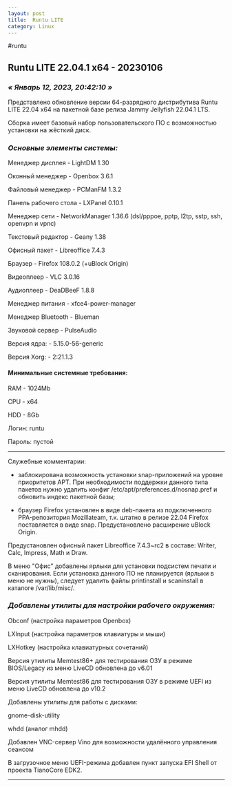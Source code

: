 ```yaml
---
layout: post
title:  Runtu LITE
category: Linux
---
```


#runtu

## Runtu LITE 22.04.1 х64 - 20230106

### *« Январь 12, 2023, 20:42:10 »*

Представлено обновление версии 64-разрядного дистрибутива Runtu LITE 22.04 х64 на пакетной базе релиза Jammy Jellyfish 22.04.1 LTS. 

Сборка имеет базовый набор пользовательского ПО с возможностью установки на жёсткий диск.


### ***Основные элементы системы:***

Менеджер дисплея   -            LightDM 1.30

Оконный менеджер     -         Openbox 3.6.1

Файловый менеджер    -        PCManFM 1.3.2

Панель рабочего стола    -    LXPanel 0.10.1

Менеджер сети            -         NetworkManager 1.36.6 (dsl/pppoe, pptp, l2tp, sstp, ssh, openvpn и vpnc)

Текстовый редактор     -        Geany 1.38

Офисный пакет           -         Libreoffice 7.4.3

Браузер               -                 Firefox 108.0.2 (+uBlock Origin)

Видеоплеер            -              VLC 3.0.16

Аудиоплеер           -               DeaDBeeF 1.8.8


Менеджер питания        -       xfce4-power-manager

Менеджер Bluetooth      -       Blueman

Звуковой сервер         -         PulseAudio

Версия ядра:             -          5.15.0-56-generic

Версия Xorg:              -         2:21.1.3
 

#### Минимальные системные требования:

RAM - 1024Mb

CPU - x64

HDD - 8Gb


Логин:    runtu

Пароль:  пустой

---

Служебные комментарии:

- заблокирована возможность установки snap-приложений на уровне приоритетов APT. При необходимости поддержки данного типа пакетов нужно удалить конфиг /etc/apt/preferences.d/nosnap.pref и обновить индекс пакетной базы;

- браузер Firefox установлен в виде deb-пакета из подключенного PPA-репозитория Mozillateam, т.к. штатно в релизе 22.04 Firefox поставляется в виде snap. Предустановлено расширение uBlock Origin.

Предустановлен офисный пакет Libreoffice 7.4.3~rc2 в составе: Writer, Calc, Impress, Math и Draw. 

В меню "Офис" добавлены ярлыки для установки подсистем печати и сканирования. Если установка данного ПО не планируется (ярлыки в меню не нужны), следует удалить файлы printinstall и scaninstall в каталоге /var/lib/misc/.

### *Добавлены утилиты для настройки рабочего окружения:*

Obconf (настройка параметров Openbox)

LXInput (настройка параметров клавиатуры и мыши)

LXHotkey (настройка клавиатурных сочетаний)

Версия утилиты Memtest86+ для тестирования ОЗУ в режиме BIOS/Legacy из меню LiveCD обновлена до v6.01

Версия утилиты Memtest86 для тестирования ОЗУ в режиме UEFI из меню LiveCD обновлена до v10.2

Добавлены утилиты для работы с дисками:

gnome-disk-utility

whdd (аналог mhdd)

Добавлен VNC-сервер Vino для возможности удалённого управления сеансом

В загрузочное меню UEFI-режима добавлен пункт запуска EFI Shell от проекта TianoCore EDK2.

---
